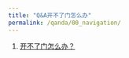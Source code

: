```yaml
---
title: "Q&A开不了门怎么办"
permalink: /qanda/00_navigation/
---
```


1. [开不了门怎么办？](https://neutrino3316.github.io/balyspusys/QandA/01/)

